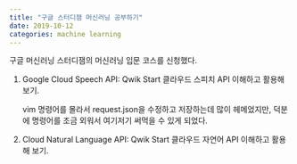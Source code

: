 ```yaml
---
title: "구글 스터디잼 머신러닝 공부하기"
date: 2019-10-12
categories: machine learning
---
```

구글 머신러닝 스터디잼의 머신러닝 입문 코스를 신청했다.

01. Google Cloud Speech API: Qwik Start
    클라우드 스피치 API 이해하고 활용해 보기.

    vim 명령어를 몰라서 request.json을 수정하고 저장하는데 많이 헤메었지만, 덕분에 명령어를 조금 외워서 여기저기 써먹을 수 있게 되었다.


02. Cloud Natural Language API: Qwik Start
    클라우드 자연어 API 이해하고 활용해 보기.